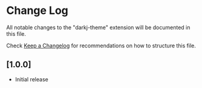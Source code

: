 # Change Log

All notable changes to the "darkj-theme" extension will be documented in this file.

Check [Keep a Changelog](http://keepachangelog.com/) for recommendations on how to structure this file.

## [1.0.0]

- Initial release
